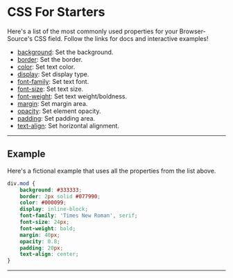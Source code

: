 # CSS For Starters

Here's a list of the most commonly used properties for your Browser-Source's CSS field. Follow the links for docs and interactive examples!

- [background](https://developer.mozilla.org/en-US/docs/Web/CSS/background): Set the background.
- [border](https://developer.mozilla.org/en-US/docs/Web/CSS/border): Set the border.
- [color](https://developer.mozilla.org/en-US/docs/Web/CSS/color): Set text color.
- [display](https://developer.mozilla.org/en-US/docs/Web/CSS/display): Set display type.
- [font-family](https://developer.mozilla.org/en-US/docs/Web/CSS/font-family): Set text font.
- [font-size](https://developer.mozilla.org/en-US/docs/Web/CSS/font-size): Set text size.
- [font-weight](https://developer.mozilla.org/en-US/docs/Web/CSS/font-weight): Set text weight/boldness.
- [margin](https://developer.mozilla.org/en-US/docs/Web/CSS/margin): Set margin area.
- [opacity](https://developer.mozilla.org/en-US/docs/Web/CSS/opacity): Set element opacity.
- [padding](https://developer.mozilla.org/en-US/docs/Web/CSS/padding): Set padding area.
- [text-align](https://developer.mozilla.org/en-US/docs/Web/CSS/text-align): Set horizontal alignment.

---

## Example

Here's a fictional example that uses all the properties from the list above.

```css
div.mod {
    background: #333333;
    border: 2px solid #077990;
    color: #000099;
    display: inline-block;
    font-family: 'Times New Roman', serif;
    font-size: 24px;
    font-weight: bold;
    margin: 40px;
    opacity: 0.8;
    padding: 20px;
    text-align: center;
}
```

---
